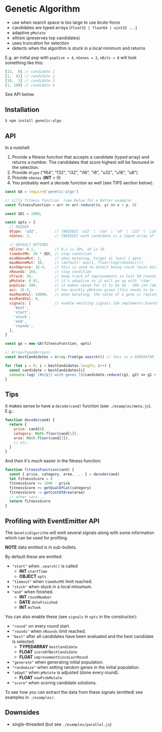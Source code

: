 # Genetic Algorithm

- use when search space is too large to use brute-force
- candidates are typed arrays (`float32 | float64 | uint32 ...`)
- adaptive `pMutate`
- elitism (preserves top candidates)
- uses truncation for selection
- detects when the algorithm is stuck in a local minimum and returns

E.g. an initial pop with `popSize = 4`, `nGenes = 2`, `nBits = 8` will look something like this:

```js
[23,  0] // candidate 1
[1,  41] // candidate 2
[10,  1] // candidate 3
[1, 100] // candidate 4
```

See API below.

## Installation

```sh
$ npm install genetic-algo
```

## API

In a nutshell:

1. Provide a fitness function that accepts a candidate (typed array) and
   returns a number. The candidates that score highest will be favoured in the
   selection.
2. Provide `dtype` ("f64", "f32", "i32", "i16", "i8", "u32", "u16", "u8")
3. Provide `nGenes` (**INT** &gt; 0)
4. You probably want a decode function as well (see TIPS section below).

```js
const GA = require('genetic-algo')

// silly fitness function  (see below for a better example)
const fitnessFunction = arr => arr.reduce((x, y) => x + y, 0) 

const SEC = 1000;

const opts = {
  // NEEDED
  dtype: 'u32',        // [NEEDED] 'u32' | 'u16' | 'u8' | 'i32' | 'i16' | 'i8' | 'f32' | 'f64' 
  nGenes: 3,           // [NEEDED] each candidate is a typed array of length equal to nGenes

  // DEFAULT OPTIONS
  nElite: 0.1,         // 0.1 is 10%, 10 is 10
  timeOutMS: 30 * SEC, // stop condition 
  minNGeneMut: 1,      // when mutating, target at least 1 gene
  maxNGeneMut: 10,     // (default: max(1, floor(log2(nGenes)))),
  minImprove: 1E-4,    // this is used to detect being stuck local minima (no improvment)
  nRounds: 1E6,        // stop condition
  nTrack: 50,          // keep track of improvements in last 50 rounds to detect local minima
  pMutate: 0.01,       // it's adaptive so it will go up with 'time'
  popSize: 100,        // it makes sense for it to be 50 - 500 ish (default: 100, works well)
  acc: 1E-5,           // how quickly pMutate grows (this needs to be < 1)
  maxRandVal: 10000,   // when mutating, the value of a gene is replaced with a random value
  minRandVal: 0,       
  signals: [           // enable emitting signals (GA implements EventEmitter, see below)
    'best',
    'start',
    'stuck',
    'end',
    'rounds',
  ],
}

const ga = new GA(fitnessFunction, opts)

// Array<TypedArrays>
const bestCandidates = Array.from(ga.search()) // this is a GENERATOR

for (let i = 0; i < bestCandidates.length; i++) {
  const candidate = bestCandidates[i]
  console.log(`[#${i}] with genes [${candidate.reduce((g1, g2) => g1 + ', ' + g2)}]`)
}
```

## Tips

It makes sense to have a `decode(cand)` function (see `./examples/meta.js`).  E.g.:

```js
function decode(cand) {
  return {
    price: cand[0],
    category: Math.floor(cand[1]),
    area: Math.floor(cand[2]),
    // etc.
  }
}
```

And then it's *much* easier in the fitness function:

```js
function fitnessFunction(cand) {
  const { price, category, area, ... } = decode(cand)
  let fitnessScore = 0
  fitnessScore += 1000 - price
  fitnessScore += getQualOfCat(category)
  fitnessScore -= getCostOfArea(area)
  // other vars ...
  return fitnessScore
}
```

## Profiling with EventEmitter API

The `GeneticAlgorithm` will emit several signals along with some information
which can be used for profiling.

**NOTE** data emitted is in sub-bullets.

By default these are emitted:

- `"start"` when `.search()` is called
  - **INT** `startTime`
  - **OBJECT** `opts`
- `"timeout"` when `timeOutMS` limit reached.
- `"stuck"` when stuck in a local minumum.
- `"end"` when finished.
  - **INT** `roundNumber`
  - **DATE** `dateFinished`
  - **INT** `msTook`

You can also enable these (see `signals` in `opts` in the constructor):

- `"round"` on every round start.
- `"rounds"` when `nRounds` limit reached.
- `"best"` after all candidates have been evaluated and the best candidate is selected.
  - **TYPEDARRAY** `bestCandidate`
  - **FLOAT** `scoreOfBestCandidate`
  - **FLOAT** `improvementSinceLastRound`
- `"generate"` when generating initial population.
- `"randomize"` when setting random genes in the initial population.
- `"adapt"` when `pMutate` is adjusted (done every round).
  - **FLOAT** `newProbMutate`
- `"score"` when scoring candidate solutions.

To see how you can extract the data from these signals (emitted) see examples in `./examples/`.

## Downsides

- single-threaded (but see `./examples/parallel.js`)
